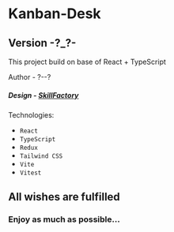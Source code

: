 # Kanban-Desk
## Version -?_?-

This project build on base of React + TypeScript

Author - ?--?
##### Design - [SkillFactory](https://www.figma.com/file/gmwg0Me1T6szwVqd7KSYL6/Kanban?node-id=1124%3A174&mode=dev)

Technologies:
  - `React`
  - `TypeScript`
  - `Redux`
  - `Tailwind CSS`
  - `Vite`
  - `Vitest`

## All wishes are fulfilled

### Enjoy as much as possible...
